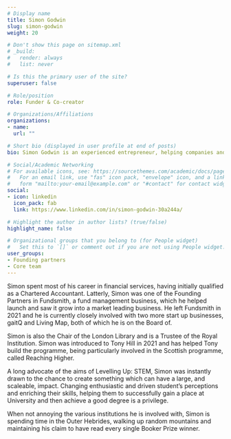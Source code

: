 ```yaml
---
# Display name
title: Simon Godwin
slug: simon-godwin
weight: 20

# Don't show this page on sitemap.xml
# _build:
#   render: always
#   list: never

# Is this the primary user of the site?
superuser: false

# Role/position
role: Funder & Co-creator

# Organizations/Affiliations
organizations:
- name:
  url: ""

# Short bio (displayed in user profile at end of posts)
bio: Simon Godwin is an experienced entrepreneur, helping companies and charities achieve significant growth and strategic development.

# Social/Academic Networking
# For available icons, see: https://sourcethemes.com/academic/docs/page-builder/#icons
#   For an email link, use "fas" icon pack, "envelope" icon, and a link in the
#   form "mailto:your-email@example.com" or "#contact" for contact widget.
social:
- icon: linkedin
  icon_pack: fab
  link: https://www.linkedin.com/in/simon-godwin-30a244a/

# Highlight the author in author lists? (true/false)
highlight_name: false

# Organizational groups that you belong to (for People widget)
#   Set this to `[]` or comment out if you are not using People widget.
user_groups:
- Founding partners
- Core team
---
```


Simon spent most of his career in financial services, having initially qualified as a Chartered Accountant.  Latterly, Simon was one of the Founding Partners in Fundsmith, a fund management business, which he helped launch and saw it grow into a market leading business. He left Fundsmith in 2021 and he is currently closely involved with two more start up businesses, gaitQ and Living Map, both of which he is on the Board of.

Simon is also the Chair of the London Library and is a Trustee of the Royal Institution.  Simon was introduced to Tony Hill in 2021 and has helped Tony build the programme, being particularly involved in the Scottish programme, called Reaching Higher.

A long advocate of the aims of Levelling Up: STEM, Simon was instantly drawn to the chance to create something which can have a large, and scaleable, impact. Changing enthusiastic and driven student’s perceptions and enriching their skills, helping them to successfully gain a place at University and then achieve a good degree is a privilege.

When not annoying the various institutions he is involved with, Simon is spending time in the Outer Hebrides, walking up random mountains and maintaining his claim to have read every single Booker Prize winner.
